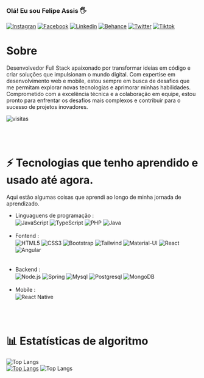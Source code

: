 ###   Olá! Eu sou Felipe Assis 🖐  

[![Instagran](https://img.shields.io/badge/Instagram-E4405F?style=for-the-badge&logo=instagram&logoColor=white)](https://www.instagram.com/felipe.assis.5015/)
[![Facebook](https://img.shields.io/badge/Facebook-1877F2?style=for-the-badge&logo=facebook&logoColor=white)](https://www.facebook.com/felipe.assis.5015)
[![Linkedin](https://img.shields.io/badge/LinkedIn-0077B5?style=for-the-badge&logo=linkedin&logoColor=white)](https://www.linkedin.com/in/felipe-assis-de-jesus-a981bb117/)
[![Behance](https://img.shields.io/badge/-Behance-blue?style=for-the-badge&logo=behance&logoColor=white)](https://www.behance.net/felipeassis7)
[![Twitter](https://img.shields.io/badge/Twitter-1DA1F2?style=for-the-badge&logo=twitter&logoColor=white)](https://twitter.com/FelipeAssisbass)
[![Tiktok](https://img.shields.io/badge/TikTok-000000?style=for-the-badge&logo=tiktok&logoColor=white)](https://www.tiktok.com/@felipe_assis_j?is_from_webapp=1&sender_device=pc)


# Sobre
Desenvolvedor Full Stack apaixonado por transformar ideias em código e criar soluções que impulsionam o mundo digital. Com expertise em desenvolvimento web e mobile, estou sempre em busca de desafios que me permitam explorar novas tecnologias e aprimorar minhas habilidades. Comprometido com a excelência técnica e a colaboração em equipe, estou pronto para enfrentar os desafios mais complexos e contribuir para o sucesso de projetos inovadores.

![visitas](https://komarev.com/ghpvc/?username=lipeA&color=447ff7&label=Visitor+count)
 
<br><br>

# ⚡ Tecnologias que tenho aprendido e usado até agora.
Aqui estão algumas coisas que aprendi ao longo de minha jornada de aprendizado.

- Linguaguens de programação : <br />
<img align="center" alt="JavaScript" src="https://img.shields.io/badge/JavaScript-F7DF1E?style=for-the-badge&logo=javascript&logoColor=black">    <img align="center" alt="TypeScript" src="https://img.shields.io/badge/TypeScript-007ACC?style=for-the-badge&logo=typescript&logoColor=white">    <img align="center" alt="PHP" src="https://img.shields.io/badge/PHP-777BB4?style=for-the-badge&logo=php&logoColor=white">    <img align="center" alt="Java" src="https://img.shields.io/badge/Java-ED8B00?style=for-the-badge&logo=openjdk&logoColor=white">
<br><br>
- Fontend : <br />
<img align="center" alt="HTML5" src="https://img.shields.io/badge/HTML-239120?style=for-the-badge&logo=html5&logoColor=white">    <img align="center" alt="CSS3" src="https://img.shields.io/badge/CSS-239120?&style=for-the-badge&logo=css3&logoColor=white">    <img align="center" alt="Bootstrap" src="https://img.shields.io/badge/Bootstrap-563D7C?style=for-the-badge&logo=bootstrap&logoColor=white">    <img align="center" alt="Tailwind" src="https://img.shields.io/badge/Tailwind_CSS-38B2AC?style=for-the-badge&logo=tailwind-css&logoColor=white">    <img align="center" alt="Material-UI" src="https://img.shields.io/badge/Material--UI-0081CB?style=for-the-badge&logo=material-ui&logoColor=white">    <img align="center" alt="React" src="https://img.shields.io/badge/React-20232A?style=for-the-badge&logo=react&logoColor=61DAFB">    <img align="center" alt="Angular" src="https://img.shields.io/badge/Angular-DD0031?style=for-the-badge&logo=angular&logoColor=white">  
<br><br>
- Backend : <br />
<img align="center" alt="Node.js" src="https://img.shields.io/badge/Node.js-43853D?style=for-the-badge&logo=node.js&logoColor=white">    <img align="center" alt="Spring" src="https://img.shields.io/badge/Spring-6DB33F?style=for-the-badge&logo=spring&logoColor=white">    <img align="center" alt="Mysql" src="https://img.shields.io/badge/MySQL-00000F?style=for-the-badge&logo=mysql&logoColor=white">    <img align="center" alt="Postgresql" src="https://img.shields.io/badge/PostgreSQL-316192?style=for-the-badge&logo=postgresql&logoColor=white">    <img align="center" alt="MongoDB" src="https://img.shields.io/badge/MongoDB-4EA94B?style=for-the-badge&logo=mongodb&logoColor=white">
<br><br>
- Mobile : <br />
  <img align="center" alt="React Native" src="https://img.shields.io/badge/React_Native-20232A?style=for-the-badge&logo=react&logoColor=61DAFB">


<br><br>

# 📊 Estatísticas de algoritmo 

![Top Langs](https://github-readme-stats.vercel.app/api/top-langs/?username=lipeA&layout=compact)  
[![Top Langs](https://github-readme-stats.vercel.app/api/top-langs/?username=lipeA&layout=donut)](https://github.com/lipeA/github-readme-stats) 
![Top Langs](https://github-readme-stats.vercel.app/api/top-langs/?username=lipeA&size_weight=0.5&count_weight=0.5)





